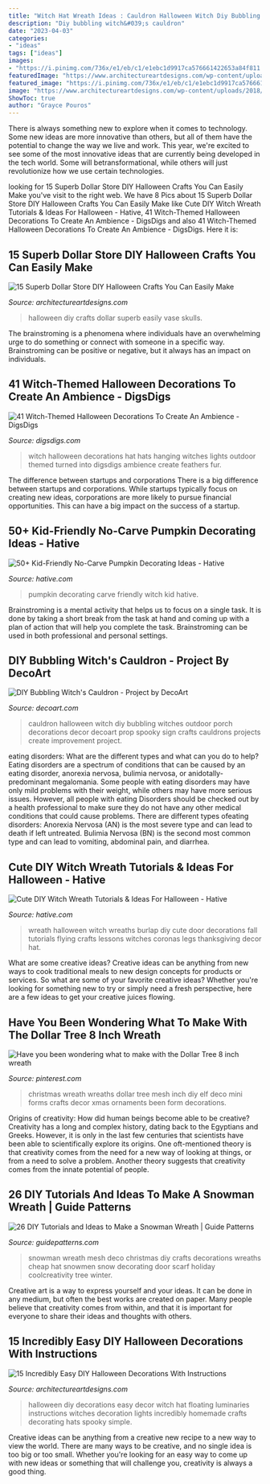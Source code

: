 ```yaml
---
title: "Witch Hat Wreath Ideas : Cauldron Halloween Witch Diy Bubbling Witches Outdoor Porch Decorations Decor Decoart Prop Spooky Sign Crafts Cauldrons Projects Create Improvement Project"
description: "Diy bubbling witch&#039;s cauldron"
date: "2023-04-03"
categories:
- "ideas"
tags: ["ideas"]
images:
- "https://i.pinimg.com/736x/e1/eb/c1/e1ebc1d9917ca576661422653a84f811.jpg"
featuredImage: "https://www.architectureartdesigns.com/wp-content/uploads/2016/09/15-Incredibly-Easy-DIY-Halloween-Decorations-With-Instructions-5.jpg"
featured_image: "https://i.pinimg.com/736x/e1/eb/c1/e1ebc1d9917ca576661422653a84f811.jpg"
image: "https://www.architectureartdesigns.com/wp-content/uploads/2018/10/15-Superb-Dollar-Store-DIY-Halloween-Crafts-You-Can-Easily-Make-14.jpg"
ShowToc: true
author: "Grayce Pouros"
---
```



There is always something new to explore when it comes to technology. Some new ideas are more innovative than others, but all of them have the potential to change the way we live and work. This year, we're excited to see some of the most innovative ideas that are currently being developed in the tech world. Some will betransformational, while others will just revolutionize how we use certain technologies.

	

		
looking for 15 Superb Dollar Store DIY Halloween Crafts You Can Easily Make you've visit to the right web. We have 8 Pics about 15 Superb Dollar Store DIY Halloween Crafts You Can Easily Make like Cute DIY Witch Wreath Tutorials &amp; Ideas For Halloween - Hative, 41 Witch-Themed Halloween Decorations To Create An Ambience - DigsDigs and also 41 Witch-Themed Halloween Decorations To Create An Ambience - DigsDigs. Here it is:
		
    
## 15 Superb Dollar Store DIY Halloween Crafts You Can Easily Make

<img loading=lazy src="https://www.architectureartdesigns.com/wp-content/uploads/2018/10/15-Superb-Dollar-Store-DIY-Halloween-Crafts-You-Can-Easily-Make-14.jpg" onerror="this.onerror=null;this.src='https://tse2.mm.bing.net/th?id=OIP.pzcXuMJnGa6jCreeZn71iQHaLG&amp;pid=15.1';" alt="15 Superb Dollar Store DIY Halloween Crafts You Can Easily Make">

_Source: architectureartdesigns.com_

>halloween diy crafts dollar superb easily vase skulls. 

	

The brainstroming is a phenomena where individuals have an overwhelming urge to do something or connect with someone in a specific way. Brainstroming can be positive or negative, but it always has an impact on individuals.

    
## 41 Witch-Themed Halloween Decorations To Create An Ambience - DigsDigs

<img loading=lazy src="https://www.digsdigs.com/photos/2016/09/07-witches-hats-turned-into-hanging-outdoor-lights.jpg" onerror="this.onerror=null;this.src='https://tse1.mm.bing.net/th?id=OIP.WhOANoXw4tvhTmjzOMnKeQHaKZ&amp;pid=15.1';" alt="41 Witch-Themed Halloween Decorations To Create An Ambience - DigsDigs">

_Source: digsdigs.com_

>witch halloween decorations hat hats hanging witches lights outdoor themed turned into digsdigs ambience create feathers fur. 

	

The difference between startups and corporations
There is a big difference between startups and corporations. While startups typically focus on creating new ideas, corporations are more likely to pursue financial opportunities. This can have a big impact on the success of a startup.

    
## 50+ Kid-Friendly No-Carve Pumpkin Decorating Ideas - Hative

<img loading=lazy src="https://hative.com/wp-content/uploads/2016/09/no-carve-pumpkin-kids/7-no-carve-pumpkin-decorating.jpg" onerror="this.onerror=null;this.src='https://tse4.mm.bing.net/th?id=OIP.QQO9L5tq-APHmUFsZSa_IgHaIO&amp;pid=15.1';" alt="50+ Kid-Friendly No-Carve Pumpkin Decorating Ideas - Hative">

_Source: hative.com_

>pumpkin decorating carve friendly witch kid hative. 

	

Brainstroming is a mental activity that helps us to focus on a single task. It is done by taking a short break from the task at hand and coming up with a plan of action that will help you complete the task. Brainstroming can be used in both professional and personal settings.

    
## DIY Bubbling Witch&#039;s Cauldron - Project By DecoArt

<img loading=lazy src="https://decoart.com/img/projects/projects/2841_witchs-cauldron.jpg" onerror="this.onerror=null;this.src='https://tse2.mm.bing.net/th?id=OIP.cBkhU1AoMs2FH_WopZ31IwHaIY&amp;pid=15.1';" alt="DIY Bubbling Witch&#039;s Cauldron - Project by DecoArt">

_Source: decoart.com_

>cauldron halloween witch diy bubbling witches outdoor porch decorations decor decoart prop spooky sign crafts cauldrons projects create improvement project. 

	

eating disorders: What are the different types and what can you do to help?
Eating disorders are a spectrum of conditions that can be caused by an eating disorder, anorexia nervosa, bulimia nervosa, or anidotally-predominant megalomania. Some people with eating disorders may have only mild problems with their weight, while others may have more serious issues. However, all people with eating Disorders should be checked out by a health professional to make sure they do not have any other medical conditions that could cause problems. 
There are different types ofeating disorders: Anorexia Nervosa (AN) is the most severe type and can lead to death if left untreated. Bulimia Nervosa (BN) is the second most common type and can lead to vomiting, abdominal pain, and diarrhea.

    
## Cute DIY Witch Wreath Tutorials &amp; Ideas For Halloween - Hative

<img loading=lazy src="http://hative.com/wp-content/uploads/2015/09/cute-diy-witch-wreath-tutorials/14-cute-diy-witch-wreath-tutorials.jpg" onerror="this.onerror=null;this.src='https://tse1.mm.bing.net/th?id=OIP.8dyoidn7qEXz0ZIPzTSjuQHaK_&amp;pid=15.1';" alt="Cute DIY Witch Wreath Tutorials &amp; Ideas For Halloween - Hative">

_Source: hative.com_

>wreath halloween witch wreaths burlap diy cute door decorations fall tutorials flying crafts lessons witches coronas legs thanksgiving decor hat. 

	

What are some creative ideas?
Creative ideas can be anything from new ways to cook traditional meals to new design concepts for products or services. So what are some of your favorite creative ideas? Whether you're looking for something new to try or simply need a fresh perspective, here are a few ideas to get your creative juices flowing.

    
## Have You Been Wondering What To Make With The Dollar Tree 8 Inch Wreath

<img loading=lazy src="https://i.pinimg.com/736x/e1/eb/c1/e1ebc1d9917ca576661422653a84f811.jpg" onerror="this.onerror=null;this.src='https://tse4.mm.bing.net/th?id=OIP.BdjSy83-7gYj7Eqsnr64_QHaLG&amp;pid=15.1';" alt="Have you been wondering what to make with the Dollar Tree 8 inch wreath">

_Source: pinterest.com_

>christmas wreath wreaths dollar tree mesh inch diy elf deco mini forms crafts decor xmas ornaments been form decorations. 

	

Origins of creativity: How did human beings become able to be creative?
Creativity has a long and complex history, dating back to the Egyptians and Greeks. However, it is only in the last few centuries that scientists have been able to scientifically explore its origins. One oft-mentioned theory is that creativity comes from the need for a new way of looking at things, or from a need to solve a problem. Another theory suggests that creativity comes from the innate potential of people.

    
## 26 DIY Tutorials And Ideas To Make A Snowman Wreath | Guide Patterns

<img loading=lazy src="https://www.guidepatterns.com/wp-content/uploads/2016/12/How-to-Make-a-Snowman-Wreath.jpg" onerror="this.onerror=null;this.src='https://tse3.mm.bing.net/th?id=OIP.jSXITiNqPMVml37_kEyxpQHaMB&amp;pid=15.1';" alt="26 DIY Tutorials and Ideas to Make a Snowman Wreath | Guide Patterns">

_Source: guidepatterns.com_

>snowman wreath mesh deco christmas diy crafts decorations wreaths cheap hat snowmen snow decorating door scarf holiday coolcreativity tree winter. 

	

Creative art is a way to express yourself and your ideas. It can be done in any medium, but often the best works are created on paper. Many people believe that creativity comes from within, and that it is important for everyone to share their ideas and thoughts with others.

    
## 15 Incredibly Easy DIY Halloween Decorations With Instructions

<img loading=lazy src="https://www.architectureartdesigns.com/wp-content/uploads/2016/09/15-Incredibly-Easy-DIY-Halloween-Decorations-With-Instructions-5.jpg" onerror="this.onerror=null;this.src='https://tse1.mm.bing.net/th?id=OIP.RkK5ZrIqQHt1J5tU5WXZJgHaKI&amp;pid=15.1';" alt="15 Incredibly Easy DIY Halloween Decorations With Instructions">

_Source: architectureartdesigns.com_

>halloween diy decorations easy decor witch hat floating luminaries instructions witches decoration lights incredibly homemade crafts decorating hats spooky simple. 

	

Creative ideas can be anything from a creative new recipe to a new way to view the world. There are many ways to be creative, and no single idea is too big or too small. Whether you're looking for an easy way to come up with new ideas or something that will challenge you, creativity is always a good thing.

